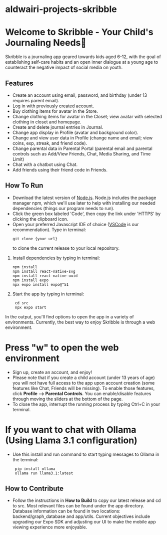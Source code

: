    # aldwairi-projects-skribble
# Welcome to Skribble - Your Child's Journaling Needs👋

Skribble is a journaling app geared towards kids aged 6-12, with the goal of establishing self-care habits and an open inner dialogue at a young age to counteract the negative impact of social media on youth. 

## Features
- Create an account using email, password, and birthday (under 13 requires parent email).
- Log in with previously created account.
- Buy clothing items for avatar in the Store.
- Change clothing items for avatar in the Closet; view avatar with selected clothing in closet and homepage.
- Create and delete journal entries in Journal.
- Change app display in Profile (avatar and background color).
- Change and view user data in Profile (change name and email; view coins, exp, streak, and friend code).
- Change parental data in Parental Portal (parental email and parental controls such as Add/View Friends, Chat, Media Sharing, and Time Limit)
- Chat with a chatbot using Chat.
- Add friends using their friend code in Friends.

## How To Run

- Download the latest version of [Node.js](https://nodejs.org/en). Node.js includes the package manager npm, which we'll use later to help with installing our needed dependencies (things our program needs to run).
- Click the green box labeled 'Code', then copy the link under 'HTTPS' by clicking the clipboard icon. 
- Open your preferred Javascript IDE of choice ([VSCode](https://code.visualstudio.com/) is our recommendation). Type in terminal:
    ```
    git clone {your url}
    ```
    to clone the current release to your local repository.

1. Install dependencies by typing in terminal:

   ```
   npm install
   npm install react-native-svg
   npm install react-native-uuid
   npm install expo
   npx expo install expo@^51
   ```
   
2. Start the app by typing in terminal:

   ```
    cd src
    npx expo start
   ```

In the output, you'll find options to open the app in a variety of environments. Currently, the best way to enjoy Skribble is through a web environment. 
# Press "w" to open the web environment 

- Sign up, create an account, and enjoy!
- Please note that if you create a child account (under 13 years of age) you will not have full access to the app upon account creation (some features like Chat, Friends will be missing).
  To enable those features, click **Profile --> Parental Controls**. You can enable/disable features through moving the sliders at the bottom of the page.
- To close the app, interrupt the running process by typing Ctrl+C in your terminal.

# If you want to chat with Ollama (Using Llama 3.1 configuration)
- Use this install and run command to start typing messages to Ollama in the terminal:

   ```
    pip install ollama
    ollama run llama3.1:latest
   ```

## How to Contribute

- Follow the instructions in **How to Build** to copy our latest release and cd to src. Most relevant files can be found under the app directory. Database information can be found in two locations: backend/graph_database and
  app/utils. Current objectives include upgrading our Expo SDK and adjusting our UI to make the mobile app viewing experience more enjoyable. 
